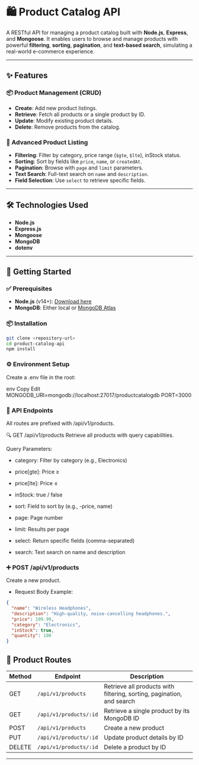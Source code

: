 # 🛍️ Product Catalog API

A RESTful API for managing a product catalog built with **Node.js**, **Express**, and **Mongoose**. It enables users to browse and manage products with powerful **filtering**, **sorting**, **pagination**, and **text-based search**, simulating a real-world e-commerce experience.

---

## ✨ Features

### 📦 Product Management (CRUD)
- **Create**: Add new product listings.
- **Retrieve**: Fetch all products or a single product by ID.
- **Update**: Modify existing product details.
- **Delete**: Remove products from the catalog.

### 🧠 Advanced Product Listing
- **Filtering**: Filter by category, price range (`$gte`, `$lte`), inStock status.
- **Sorting**: Sort by fields like `price`, `name`, or `createdAt`.
- **Pagination**: Browse with `page` and `limit` parameters.
- **Text Search**: Full-text search on `name` and `description`.
- **Field Selection**: Use `select` to retrieve specific fields.

---

## 🛠 Technologies Used
- **Node.js**
- **Express.js**
- **Mongoose**
- **MongoDB**
- **dotenv**

---

## 🚀 Getting Started

### ✅ Prerequisites
- **Node.js** (v14+): [Download here](https://nodejs.org/)
- **MongoDB**: Either local or [MongoDB Atlas](https://www.mongodb.com/atlas)

### 📦 Installation

```bash
git clone <repository-url>
cd product-catalog-api
npm install
```

### ⚙️ Environment Setup
Create a .env file in the root:

env
Copy
Edit
MONGODB_URI=mongodb://localhost:27017/productcatalogdb
PORT=3000

### 📡 API Endpoints
All routes are prefixed with /api/v1/products.

🔍 GET /api/v1/products
Retrieve all products with query capabilities.

Query Parameters:

- category: Filter by category (e.g., Electronics)

- price[gte]: Price ≥

- price[lte]: Price ≤

- inStock: true / false

- sort: Field to sort by (e.g., -price, name)

- page: Page number

- limit: Results per page

- select: Return specific fields (comma-separated)

- search: Text search on name and description

### ➕ POST /api/v1/products
Create a new product.

- Request Body Example:

```json
{
  "name": "Wireless Headphones",
  "description": "High-quality, noise-cancelling headphones.",
  "price": 199.99,
  "category": "Electronics",
  "inStock": true,
  "quantity": 100
}

```

## 🛒 Product Routes

| Method | Endpoint                | Description                                      |
|--------|-------------------------|--------------------------------------------------|
| GET    | `/api/v1/products`      | Retrieve all products with filtering, sorting, pagination, and search |
| GET    | `/api/v1/products/:id`  | Retrieve a single product by its MongoDB ID     |
| POST   | `/api/v1/products`      | Create a new product                            |
| PUT    | `/api/v1/products/:id`  | Update product details by ID                    |
| DELETE | `/api/v1/products/:id`  | Delete a product by ID                          |

---

